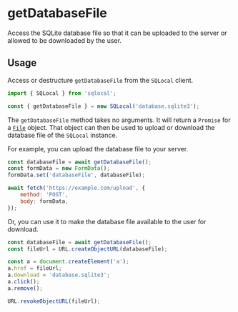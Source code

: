 # getDatabaseFile

Access the SQLite database file so that it can be uploaded to the server or allowed to be downloaded by the user.

## Usage

Access or destructure `getDatabaseFile` from the `SQLocal` client.

```javascript
import { SQLocal } from 'sqlocal';

const { getDatabaseFile } = new SQLocal('database.sqlite3');
```

<!-- @include: ../_partials/initialization-note.md -->

The `getDatabaseFile` method takes no arguments. It will return a `Promise` for a [`File`](https://developer.mozilla.org/en-US/docs/Web/API/File) object. That object can then be used to upload or download the database file of the `SQLocal` instance.

For example, you can upload the database file to your server.

```javascript
const databaseFile = await getDatabaseFile();
const formData = new FormData();
formData.set('databaseFile', databaseFile);

await fetch('https://example.com/upload', {
	method: 'POST',
	body: formData,
});
```

Or, you can use it to make the database file available to the user for download.

```javascript
const databaseFile = await getDatabaseFile();
const fileUrl = URL.createObjectURL(databaseFile);

const a = document.createElement('a');
a.href = fileUrl;
a.download = 'database.sqlite3';
a.click();
a.remove();

URL.revokeObjectURL(fileUrl);
```
